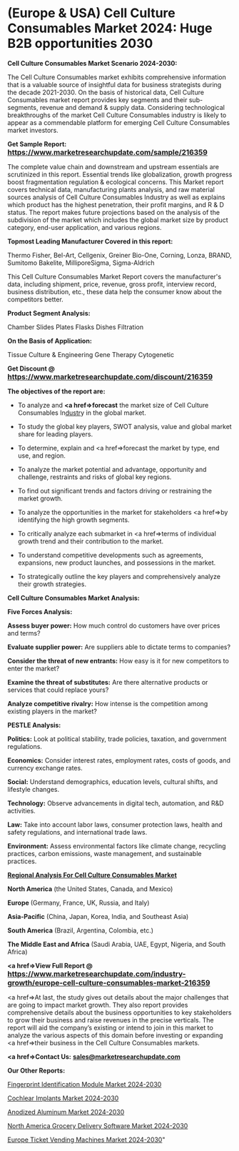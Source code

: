 # (Europe & USA) Cell Culture Consumables Market 2024: Huge B2B opportunities 2030

<strong>Cell Culture Consumables Market Scenario 2024-2030:</strong>

The Cell Culture Consumables market exhibits comprehensive information that is a valuable source of insightful data for business strategists during the decade 2021-2030. On the basis of historical data, Cell Culture Consumables market report provides key segments and their sub-segments, revenue and demand &amp; supply data. Considering technological breakthroughs of the market Cell Culture Consumables industry is likely to appear as a commendable platform for emerging Cell Culture Consumables market investors.

<strong>Get Sample Report: <a href=https://www.marketresearchupdate.com/sample/216359><font size=3 color=#0000ff>https://www.marketresearchupdate.com/sample/216359</font></a></strong>

The complete value chain and downstream and upstream essentials are scrutinized in this report. Essential trends like globalization, growth progress boost fragmentation regulation &amp; ecological concerns. This Market report covers technical data, manufacturing plants analysis, and raw material sources analysis of Cell Culture Consumables Industry as well as explains which product has the highest penetration, their profit margins, and R & D status. The report makes future projections based on the analysis of the subdivision of the market which includes the global market size by product category, end-user application, and various regions.

<strong>Topmost Leading Manufacturer Covered in this report:</strong>

Thermo Fisher, Bel-Art, Cellgenix, Greiner Bio-One, Corning, Lonza, BRAND, Sumitomo Bakelite, MilliporeSigma, Sigma-Aldrich

This Cell Culture Consumables Market Report covers the manufacturer's data, including shipment, price, revenue, gross profit, interview record, business distribution, etc., these data help the consumer know about the competitors better.

<strong>Product Segment Analysis: </strong>

Chamber Slides
Plates
Flasks
Dishes
Filtration

<strong>On the Basis of Application:</strong>

Tissue Culture & Engineering
Gene Therapy
Cytogenetic

<strong>Get Discount @ <a href=https://www.marketresearchupdate.com/discount/216359><font size=3 color=#0000ff>https://www.marketresearchupdate.com/discount/216359</font></a></strong>

<strong><b>The objectives of the report are:</b></strong>

- To analyze and <strong><a href=><strong>forecast</strong></a></strong> the market size of Cell Culture Consumables In<a href=ASDF991299>dustr</a>y in the global market.

- To study the global key players, SWOT analysis, value and global market share for leading players.

- To determine, explain and <a href=>forecast</a> the market by type, end use, and region.

- To analyze the market potential and advantage, opportunity and challenge, restraints and risks of global key regions.

- To find out significant trends and factors driving or restraining the market growth.

- To analyze the opportunities in the market for stakeholders <a href=>by</a> identifying the high growth segments.

- To critically analyze each submarket in <a href=>terms</a> of individual growth trend and their contribution to the market.

- To understand competitive developments such as agreements, expansions, new product launches, and possessions in the market.

- To strategically outline the key players and comprehensively analyze their growth strategies.

<strong>Cell Culture Consumables Market Analysis:</strong>

<strong>Five Forces Analysis:</strong>

<strong>Assess buyer power:</strong> How much control do customers have over prices and terms?

<strong>Evaluate supplier power:</strong> Are suppliers able to dictate terms to companies?

<strong>Consider the threat of new entrants:</strong> How easy is it for new competitors to enter the market?

<strong>Examine the threat of substitutes:</strong> Are there alternative products or services that could replace yours?

<strong>Analyze competitive rivalry:</strong> How intense is the competition among existing players in the market?

<strong>PESTLE Analysis:</strong>

<strong>Politics:</strong> Look at political stability, trade policies, taxation, and government regulations.

<strong>Economics:</strong> Consider interest rates, employment rates, costs of goods, and currency exchange rates.

<strong>Social:</strong> Understand demographics, education levels, cultural shifts, and lifestyle changes.

<strong>Technology:</strong> Observe advancements in digital tech, automation, and R&D activities.

<strong>Law:</strong> Take into account labor laws, consumer protection laws, health and safety regulations, and international trade laws.

<strong>Environment:</strong> Assess environmental factors like climate change, recycling practices, carbon emissions, waste management, and sustainable practices.

<strong><u><b>Regional Analysis For Cell Culture Consumables Market</b></u></strong>

<strong><b>North America</b></strong> (the United States, Canada, and Mexico)

<strong><b>Europe </b></strong>(Germany, France, UK, Russia, and Italy)

<strong><b>Asia-Pacific</b></strong> (China, Japan, Korea, India, and Southeast Asia)

<strong><b>South America</b></strong> (Brazil, Argentina, Colombia, etc.)

<strong><b>The Middle East and Africa</b></strong> (Saudi Arabia, UAE, Egypt, Nigeria, and South Africa)

<strong><a href=>View Full Report</a> @ <a href=https://www.marketresearchupdate.com/industry-growth/europe-cell-culture-consumables-market-216359><font size=3 color=#0000ff>https://www.marketresearchupdate.com/industry-growth/europe-cell-culture-consumables-market-216359</font></a></strong>

<a href=>At last,</a> the study gives out details about the major challenges that are going to impact market growth. They also report provides comprehensive details about the business opportunities to key stakeholders to grow their business and raise revenues in the precise verticals. The report will aid the company’s existing or intend to join in this market to analyze the various aspects of this domain before investing or expanding <a href=>their</a> business in the Cell Culture Consumables markets.

<strong><a href=>Contact Us:</a></strong>
<strong>sales@marketresearchupdate.com</strong>

<strong>Our Other Reports:</strong>

<a href=https://www.linkedin.com/pulse/fingerprint-identification-module-market-analyzing-latest>Fingerprint Identification Module Market 2024-2030</a>

<a href=https://www.linkedin.com/pulse/cochlear-implants-market-size-trends-consumption>Cochlear Implants Market 2024-2030</a>

<a href=https://www.linkedin.com/pulse/anodized-aluminum-market-2023-remarking-enormous-growth>Anodized Aluminum Market 2024-2030</a>

<a href=https://www.linkedin.com/pulse/north-america-grocery-delivery-software-market-s7zzf/>North America Grocery Delivery Software Market 2024-2030</a>

<a href=https://www.linkedin.com/pulse/europe-ticket-vending-machines-market-research-mkjif/>Europe Ticket Vending Machines Market 2024-2030</a>"
